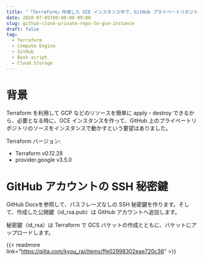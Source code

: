 ```yaml
---
title: "「Terraform」作成した GCE インスタンス中で、GitHub プライベートリポジトリからソースを落とす"
date: 2020-07-05T00:00:00-09:00
slug: github-clone-private-repo-to-gce-instance
draft: false
tag:
  - Terraform
  - Compute Engine
  - GitHub
  - Bash script
  - Cloud Storage
---
```


# 背景

Terraform を利用して GCP などのリソースを簡単に apply・destroy できるから、必要となる時に、GCE インスタンスを作って、GitHub 上のプライベートリポジトリのソースをインスタンスで動かすという要望はありました。

Terraform バージョン:

- Terraform v0.12.28
- provider.google v3.5.0

# GitHub アカウントの SSH 秘密鍵

GitHub Docsを参照して、パスフレーズなしの SSH 秘密鍵を作ります。そして、作成した公開鍵（id_rsa.pub）は GitHub アカウントへ追加します。

秘密鍵（id_rsa）は Terraform で GCS バケットの作成とともに、バケットにアップロードします。

{{< readmore link="https://qiita.com/kyou_rai/items/ffe02998302eae720c36" >}}